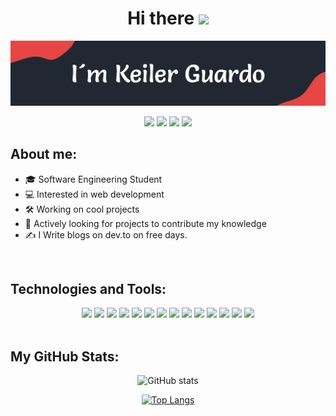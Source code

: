 <div align="center">
<h1>Hi there <img src="https://media.giphy.com/media/hvRJCLFzcasrR4ia7z/giphy.gif" width="25px"></h1>
<img src="https://raw.githubusercontent.com/Kelex21/kelex21/main/assets/images/header-1.png?raw=true">
</div>

<div align="center">

<a href="https://www.linkedin.com/in/keiler-guardo-herrera-b68769173/" target="_blank"><img src="https://shields.io/badge/Linkedin-222831?logo=linkedin&style=flat-square&logoColor=E84545"></a>
<a href="https://twitter.com/KelexG21" target="_blank"><img src="https://shields.io/badge/Twitter-222831?logo=twitter&style=flat-square&logoColor=E84545"></a>
<a href="https://www.instagram.com/kelexg21" target="_blank"><img src="https://shields.io/badge/Instagram-222831?logo=instagram&style=flat-square&logoColor=E84545"></a>
<a href="https://dev.to/kelex21" target="_blank"><img src="https://shields.io/badge/Dev.to-222831?logo=dev.to&style=flat-square&logoColor=E84545"></a>

</div>

## About me:

- 🎓 Software Engineering Student
- 💻 Interested in web development
- 🛠️ Working on cool projects 
- 📡 Actively looking for projects to contribute my knowledge
- ✍️ I Write blogs on dev.to on free days.

<br />

## Technologies and Tools:

<div align="center">

<img src="https://shields.io/badge/HTML-222831?logo=html5&style=flat-square&logoColor=E84545">
<img src="https://shields.io/badge/CSS-222831?logo=CSS3&style=flat-square&logoColor=E84545">
<img src="https://shields.io/badge/SCSS-222831?logo=Sass&style=flat-square&logoColor=E84545">
<img src="https://shields.io/badge/Javascript-222831?logo=javascript&style=flat-square&logoColor=E84545">
<img src="https://shields.io/badge/Dart-222831?logo=Dart&style=flat-square&logoColor=E84545">
<img src="https://shields.io/badge/Flutter-222831?logo=Flutter&style=flat-square&logoColor=E84545">
<img src="https://shields.io/badge/SQL-222831?logo=MySQL&style=flat-square&logoColor=E84545">
<img src="https://shields.io/badge/Linux-222831?logo=Linux&style=flat-square&logoColor=E84545">
<img src="https://shields.io/badge/Bash-222831?logo=GNU%20Bash&style=flat-square&logoColor=E84545">
<img src="https://shields.io/badge/Git-222831?logo=git&style=flat-square&logoColor=E84545">
<img src="https://shields.io/badge/GitHub-222831?logo=GitHub&style=flat-square&logoColor=E84545">
<img src="https://shields.io/badge/Markdown-222831?logo=Markdown&style=flat-square&logoColor=E84545">
<img src="https://shields.io/badge/Adobe%20XD-222831?logo=Adobe%20XD&style=flat-square&logoColor=E84545">
<img src="https://shields.io/badge/VS%20Code-222831?logo=Visual%20Studio%20Code&style=flat-square&logoColor=E84545">



</div>

<br />

## My GitHub Stats:

<div align="center">

![GitHub stats](https://github-readme-stats.vercel.app/api?username=Kelex21&show_icons=true&count_private=true&include_all_commits=false&hide_title=true&bg_color=222831&text_color=FFFFFF&icon_color=e84545&hide_border=false&theme=kacho_ga)

[![Top Langs](https://github-readme-stats.vercel.app/api/top-langs/?username=Kelex21&layout=compact&hide_title=true&langs_count=6&bg_color=222831&text_color=FFFFFF&hide_border=false)](https://github.com/anuraghazra/github-readme-stats)

</div>
